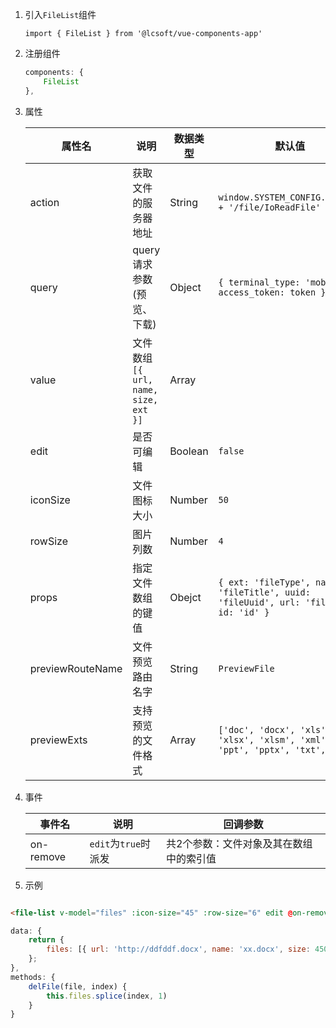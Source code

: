 1. 引入`FileList`组件

    `import { FileList } from '@lcsoft/vue-components-app'`

2. 注册组件
    ```js
    components: {
        FileList
    },
    ```
3. 属性

    属性名 | 说明 | 数据类型 | 默认值
    ---|---|---|---
    action | 获取文件的服务器地址 | String |  `window.SYSTEM_CONFIG.fileApi + '/file/IoReadFile'`
    query | query请求参数(预览、下载) | Object | `{ terminal_type: 'mobile', access_token: token }`
    value | 文件数组 `[{ url, name, size, ext }]` | Array
    edit | 是否可编辑 | Boolean | `false` 
    iconSize | 文件图标大小 | Number | `50`
    rowSize | 图片列数 | Number | `4`
    props | 指定文件数组的键值 | Obejct | `{ ext: 'fileType', name: 'fileTitle', uuid: 'fileUuid', url: 'fileUrl', id: 'id' }`
    previewRouteName | 文件预览路由名字 | String | `PreviewFile`
    previewExts | 支持预览的文件格式 | Array | `['doc', 'docx', 'xls', 'xlsx', 'xlsm', 'xml', 'ppt', 'pptx', 'txt', 'pdf']`

4. 事件

    事件名 | 说明 | 回调参数
    ---|---|---
    on-remove | `edit`为`true`时派发 | 共2个参数：文件对象及其在数组中的索引值

5. 示例
```html

<file-list v-model="files" :icon-size="45" :row-size="6" edit @on-remove="delFile"></file-list>

```

```js
data: {
    return {
        files: [{ url: 'http://ddfddf.docx', name: 'xx.docx', size: 4501, ext: 'docx' }]
    };
},
methods: {
    delFile(file, index) {
        this.files.splice(index, 1)
    }
}
```



